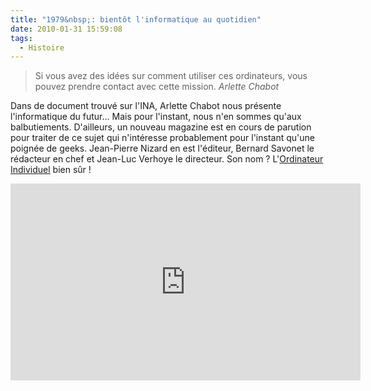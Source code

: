 ```yaml
---
title: "1979&nbsp;: bientôt l'informatique au quotidien"
date: 2010-01-31 15:59:08
tags:
  - Histoire
---
```


> Si vous avez des idées sur comment utiliser ces ordinateurs, vous pouvez prendre contact avec cette mission.
> <cite>Arlette Chabot</cite>

<!-- more -->

Dans de document trouvé sur l'INA, Arlette Chabot nous présente l'informatique du futur… Mais pour l'instant, nous n'en sommes qu'aux balbutiements. D'ailleurs, un nouveau magazine est en cours de parution pour traiter de ce sujet qui n'intéresse probablement pour l'instant qu'une poignée de geeks. Jean-Pierre Nizard en est l'éditeur, Bernard Savonet le rédacteur en chef et Jean-Luc Verhoye le directeur. Son nom&nbsp;? L'[Ordinateur Individuel](http://www.01net.com/magazines/01net/) bien sûr&nbsp;!

<iframe width='560' height='315' frameborder='0' marginheight ='0' marginwidth='0' scrolling ='no' src='https://player.ina.fr/player/embed/CAA7900280001/1/1b0bd203fbcd702f9bc9b10ac3d0fc21/560/315/0' ></iframe>
